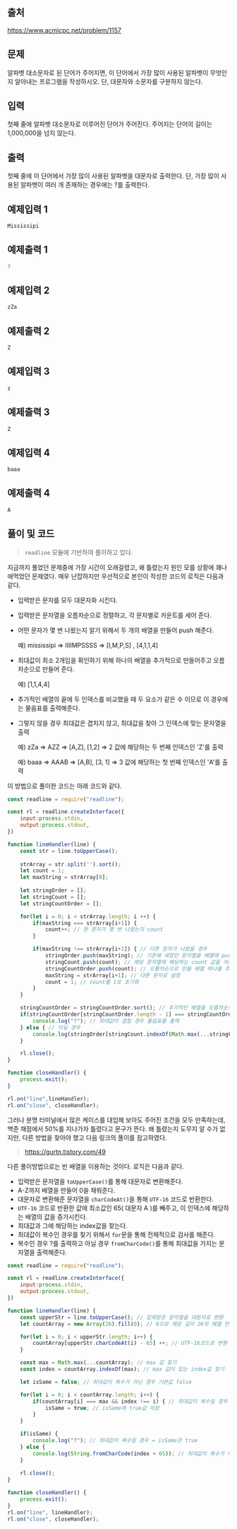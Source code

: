 ## 출처

https://www.acmicpc.net/problem/1157





## 문제

알파벳 대소문자로 된 단어가 주어지면, 이 단어에서 가장 많이 사용된 알파벳이 무엇인지 알아내는 프로그램을 작성하시오. 단, 대문자와 소문자를 구분하지 않는다.





## 입력

첫째 줄에 알파벳 대소문자로 이루어진 단어가 주어진다. 주어지는 단어의 길이는 1,000,000을 넘지 않는다.





## 출력

첫째 줄에 이 단어에서 가장 많이 사용된 알파벳을 대문자로 출력한다. 단, 가장 많이 사용된 알파벳이 여러 개 존재하는 경우에는 ?를 출력한다.





## 예제입력 1

```javascript
Mississipi
```



## 예제출력 1

```javascript
?
```



## 예제입력 2

```javascript
zZa
```



## 예제출력 2

```javascript
Z
```



## 예제입력 3

```javascript
z
```



## 예제출력 3

```javascript
Z
```



## 예제입력 4

```javascript
baaa
```



## 예제출력 4

```javascript
A
```







## 풀이 및 코드



> `readline` 모듈에 기반하여 풀이하고 있다.



지금까지 풀었던 문제중에 가장 시간이 오래걸렸고, 왜 틀렸는지 원인 모를 상황에 꽤나 애먹었던 문제였다. 매우 난잡하지만 우선적으로 본인이 작성한 코드의 로직은 다음과 같다.



- 입력받은 문자를 모두 대문자화 시킨다.

- 입력받은 문자열을 오름차순으로 정렬하고, 각 문자별로 카운트를 세어 준다.

- 어떤 문자가 몇 번 나왔는지 알기 위해서 두 개의 배열을 만들어 push 해준다.

  예) mississipi => IIIIMPSSSS => [I,M,P,S] , [4,1,1,4]

- 최대값이 최소 2개임을 확인하기 위해 하나의 배열을 추가적으로 만들어주고 오름차순으로 만들어 준다.

  예) [1,1,4,4]

- 추가적인 배열의 끝에 두 인덱스를 비교했을 때 두 요소가 같은 수 이므로 이 경우에는 물음표를 출력해준다.

- 그렇지 않을 경우 최대값은 겹치지 않고, 최대값을 찾아 그 인덱스에 맞는 문자열을 출력

  예) zZa => AZZ => [A,Z], [1,2] => 2 값에 해당하는 두 번째 인덱스인 'Z'를 출력

  예) baaa => AAAB => [A,B], [3, 1] => 3 값에 해당하는 첫 번째 인덱스인 'A'를 출력



이 방법으로 풀이한 코드는 아래 코드와 같다.



```javascript
const readline = require("readline");

const rl = readline.createInterface({
    input:process.stdin,
    output:process.stdout,
})

function lineHandler(line) {
    const str = line.toUpperCase();
    
    strArray = str.split('').sort();
    let count = 1;
    let maxString = strArray[0];
    
    let stringOrder = [];
    let stringCount = [];
    let stringCountOrder = [];

    for(let i = 0; i < strArray.length; i ++) {
        if(maxString === strArray[i+1]) {
            count++; // 한 문자가 몇 번 나왔는지 count
        }

        if(maxString !== strArray[i+1]) { // 다른 문자가 나왔을 경우
            stringOrder.push(maxString); // 기존에 세었던 문자열을 배열에 push
            stringCount.push(count); // 해당 문자열에 해당하는 count 값을 저장하기 위해 push
            stringCountOrder.push(count); // 오름차순으로 만들 배열 하나를 추가적으로 만들기
            maxString = strArray[i+1]; // 다른 문자로 설정
            count = 1; // count를 1로 초기화
        }
    }

    stringCountOrder = stringCountOrder.sort(); // 추가적인 배열을 오름차순으로 정렬
    if(stringCountOrder[stringCountOrder.length - 1] === stringCountOrder[stringCountOrder.length - 2]) {
        console.log("?"); // 최대값이 겹칠 경우 물음표를 출력
    } else { // 아닐 경우
        console.log(stringOrder[stringCount.indexOf(Math.max(...stringCount))]); // 최대값에 해당하는 문자열 출력
    }

    rl.close();
}

function closeHandler() {
    process.exit();
}

rl.on("line",lineHandler);
rl.on("close", closeHandler);
```



그러나 분명 터미널에서 많은 케이스를 대입해 보아도 주어진 조건을 모두 만족하는데, 백준 채점에서 50%를 지나가자 틀렸다고 문구가 뜬다. 왜 틀렸는지 도무지 알 수가 없지만, 다른 방법을 찾아야 했고 다음 링크의 풀이를 참고하였다.



> https://gurtn.tistory.com/49



다른 풀이방법으로는 빈 배열을 이용하는 것이다. 로직은 다음과 같다.



- 입력받은 문자열을 `toUpperCase()`를 통해 대문자로 변환해준다.
- A-Z까지 배열을 만들어 0을 채워준다.
- 대문자로 변환해준 문자열을 `charCodeAt()`을 통해 `UTF-16` 코드로 반환한다.
- `UTF-16` 코드로 반환한 값에 최소값인 65( 대문자 A )를 빼주고, 이 인덱스에 해당하는 배열의 값을 증가시킨다.
- 최대값과 그에 해당하는 index값을 찾는다.
- 최대값이 복수인 경우를 찾기 위해서 `for`문을 통해 전체적으로 검사를 해준다.
- 복수인 경우 ?를 출력하고 아닐 경우 `fromCharCode()`를 통해 최대값을 가지는 문자열을 출력해준다.



```javascript
const readline = require("readline");

const rl = readline.createInterface({
    input:process.stdin,
    output:process.stdout,
})

function lineHandler(line) {
    const upperStr = line.toUpperCase(); // 입력받은 문자열을 대문자로 변환
    let countArray = new Array(26).fill(0); // 0으로 채운 길이 26의 배열 만들기

    for(let i = 0; i < upperStr.length; i++) { 
        countArray[upperStr.charCodeAt(i) - 65] ++; // UTF-16코드로 변환 뒤 65만큼 뺀 값의 인덱스 값을 증가
    }

    const max = Math.max(...countArray); // max 값 찾기
    const index = countArray.indexOf(max); // max 값이 있는 index값 찾기

    let isSame = false; // 최대값이 복수가 아닌 경우 기본값 false

    for(let i = 0; i < countArray.length; i++) {
        if(countArray[i] === max && index !== i) { // 최대값이 복수일 경우
            isSame = true; // isSame에 true값 저장
        }
    }

    if(isSame) {
        console.log("?"); // 최대값이 복수일 경우 = isSame은 true
    } else {
        console.log(String.fromCharCode(index + 65)); // 최대값이 복수가 아닌 경우 문자열로 변환하여 출력
    }
    
    rl.close();
}

function closeHandler() {
    process.exit();
}
rl.on("line", lineHandler);
rl.on("close", closeHandler);
```

